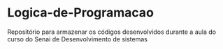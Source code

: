 # Logica-de-Programacao
Repositório para armazenar os códigos desenvolvidos durante a aula do curso do Senai de Desenvolvimento de sistemas
